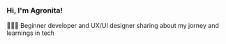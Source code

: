 <!-- Level 1: Simple bio and stats-->

### Hi, I'm Agronita!

👩🏻‍💻 Beginner developer and UX/UI designer sharing about my jorney and learnings in tech<br>
<!-- Github stats from https://github.com/agronita/github-readme-stats -->
